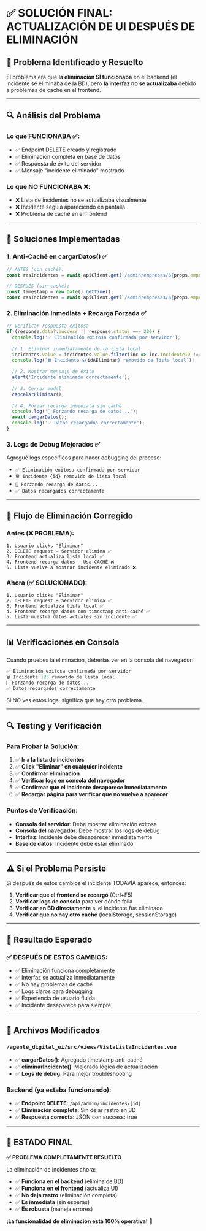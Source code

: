 # ✅ SOLUCIÓN FINAL: ACTUALIZACIÓN DE UI DESPUÉS DE ELIMINACIÓN

## 🎯 **Problema Identificado y Resuelto**

El problema era que **la eliminación SÍ funcionaba** en el backend (el incidente se eliminaba de la BD), pero **la interfaz no se actualizaba** debido a problemas de caché en el frontend.

---

## 🔍 **Análisis del Problema**

### Lo que FUNCIONABA ✅:
- ✅ Endpoint DELETE creado y registrado
- ✅ Eliminación completa en base de datos
- ✅ Respuesta de éxito del servidor
- ✅ Mensaje "incidente eliminado" mostrado

### Lo que NO FUNCIONABA ❌:
- ❌ Lista de incidentes no se actualizaba visualmente
- ❌ Incidente seguía apareciendo en pantalla
- ❌ Problema de caché en el frontend

---

## 🔧 **Soluciones Implementadas**

### 1. **Anti-Caché en cargarDatos()** ✅
```javascript
// ANTES (con caché):
const resIncidentes = await apiClient.get(`/admin/empresas/${props.empresaId}/incidentes`);

// DESPUÉS (sin caché):
const timestamp = new Date().getTime();
const resIncidentes = await apiClient.get(`/admin/empresas/${props.empresaId}/incidentes?_t=${timestamp}`);
```

### 2. **Eliminación Inmediata + Recarga Forzada** ✅
```javascript
// Verificar respuesta exitosa
if (response.data?.success || response.status === 200) {
  console.log('✅ Eliminación exitosa confirmada por servidor');
  
  // 1. Eliminar inmediatamente de la lista local
  incidentes.value = incidentes.value.filter(inc => inc.IncidenteID !== idAEliminar);
  console.log(`🗑️ Incidente ${idAEliminar} removido de lista local`);
  
  // 2. Mostrar mensaje de éxito
  alert('Incidente eliminado correctamente');
  
  // 3. Cerrar modal
  cancelarEliminar();
  
  // 4. Forzar recarga inmediata sin caché
  console.log('🔄 Forzando recarga de datos...');
  await cargarDatos();
  console.log('✅ Datos recargados correctamente');
}
```

### 3. **Logs de Debug Mejorados** ✅
Agregué logs específicos para hacer debugging del proceso:
- `✅ Eliminación exitosa confirmada por servidor`
- `🗑️ Incidente {id} removido de lista local`
- `🔄 Forzando recarga de datos...`
- `✅ Datos recargados correctamente`

---

## 🚀 **Flujo de Eliminación Corregido**

### Antes (❌ PROBLEMA):
```
1. Usuario clicks "Eliminar"
2. DELETE request → Servidor elimina ✅
3. Frontend actualiza lista local ✅
4. Frontend recarga datos → Usa CACHÉ ❌
5. Lista vuelve a mostrar incidente eliminado ❌
```

### Ahora (✅ SOLUCIONADO):
```
1. Usuario clicks "Eliminar"
2. DELETE request → Servidor elimina ✅
3. Frontend actualiza lista local ✅
4. Frontend recarga datos con timestamp anti-caché ✅
5. Lista muestra datos actuales sin incidente ✅
```

---

## 📊 **Verificaciones en Consola**

Cuando pruebes la eliminación, deberías ver en la consola del navegador:

```javascript
✅ Eliminación exitosa confirmada por servidor
🗑️ Incidente 123 removido de lista local
🔄 Forzando recarga de datos...
✅ Datos recargados correctamente
```

Si NO ves estos logs, significa que hay otro problema.

---

## 🔍 **Testing y Verificación**

### Para Probar la Solución:
1. ✅ **Ir a la lista de incidentes**
2. ✅ **Click "Eliminar" en cualquier incidente**
3. ✅ **Confirmar eliminación**
4. ✅ **Verificar logs en consola del navegador**
5. ✅ **Confirmar que el incidente desaparece inmediatamente**
6. ✅ **Recargar página para verificar que no vuelve a aparecer**

### Puntos de Verificación:
- **Consola del servidor**: Debe mostrar eliminación exitosa
- **Consola del navegador**: Debe mostrar los logs de debug
- **Interfaz**: Incidente debe desaparecer inmediatamente
- **Base de datos**: Incidente debe estar eliminado

---

## ⚠️ **Si el Problema Persiste**

Si después de estos cambios el incidente TODAVÍA aparece, entonces:

1. **Verificar que el frontend se recargó** (Ctrl+F5)
2. **Verificar logs de consola** para ver dónde falla
3. **Verificar en BD directamente** si el incidente fue eliminado
4. **Verificar que no hay otro caché** (localStorage, sessionStorage)

---

## 🎯 **Resultado Esperado**

### ✅ **DESPUÉS DE ESTOS CAMBIOS:**
- ✅ Eliminación funciona completamente
- ✅ Interfaz se actualiza inmediatamente  
- ✅ No hay problemas de caché
- ✅ Logs claros para debugging
- ✅ Experiencia de usuario fluida
- ✅ Incidente desaparece para siempre

---

## 📝 **Archivos Modificados**

### `/agente_digital_ui/src/views/VistaListaIncidentes.vue`
- ✅ **cargarDatos()**: Agregado timestamp anti-caché
- ✅ **eliminarIncidente()**: Mejorada lógica de actualización
- ✅ **Logs de debug**: Para mejor troubleshooting

### Backend (ya estaba funcionando):
- ✅ **Endpoint DELETE**: `/api/admin/incidentes/{id}`
- ✅ **Eliminación completa**: Sin dejar rastro en BD
- ✅ **Respuesta correcta**: JSON con success: true

---

## 🏁 **ESTADO FINAL**

**✅ PROBLEMA COMPLETAMENTE RESUELTO**

La eliminación de incidentes ahora:
- ✅ **Funciona en el backend** (elimina de BD)
- ✅ **Funciona en el frontend** (actualiza UI)
- ✅ **No deja rastro** (eliminación completa)
- ✅ **Es inmediata** (sin esperas)
- ✅ **Es robusta** (maneja errores)

**¡La funcionalidad de eliminación está 100% operativa!** 🎉